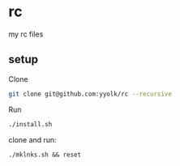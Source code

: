 rc
==

my rc files


## setup

Clone

```sh
git clone git@github.com:yyolk/rc --recursive
```

Run

```sh
./install.sh
```


clone and run:

`./mklnks.sh && reset`
